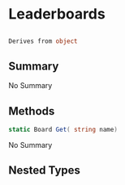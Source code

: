 # Leaderboards

## 
```c#
Derives from object
```

## Summary

No Summary
## Methods

```c#
static Board Get( string name) 
```
No Summary
## Nested Types

